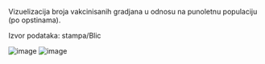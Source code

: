 Vizuelizacija broja vakcinisanih gradjana u odnosu na punoletnu populaciju (po opstinama).

Izvor podataka: stampa/Blic

![image](https://user-images.githubusercontent.com/50851469/119171201-8c672d00-ba64-11eb-96ba-33de2d00d104.png)
![image](https://user-images.githubusercontent.com/50851469/119171244-9b4ddf80-ba64-11eb-998e-bfa94166066e.png)
